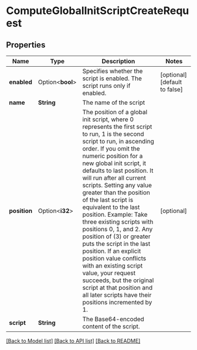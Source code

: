 # ComputeGlobalInitScriptCreateRequest

## Properties

Name | Type | Description | Notes
------------ | ------------- | ------------- | -------------
**enabled** | Option<**bool**> | Specifies whether the script is enabled. The script runs only if enabled. | [optional][default to false]
**name** | **String** | The name of the script | 
**position** | Option<**i32**> | The position of a global init script, where 0 represents the first script to run, 1 is the second script to run, in ascending order.  If you omit the numeric position for a new global init script, it defaults to last position. It will run after all current scripts. Setting any value greater than the position of the last script is equivalent to the last position. Example: Take three existing scripts with positions 0, 1, and 2. Any position of (3) or greater puts the script in the last position. If an explicit position value conflicts with an existing script value, your request succeeds, but the original script at that position and all later scripts have their positions incremented by 1. | [optional]
**script** | **String** | The Base64-encoded content of the script. | 

[[Back to Model list]](../README.md#documentation-for-models) [[Back to API list]](../README.md#documentation-for-api-endpoints) [[Back to README]](../README.md)


